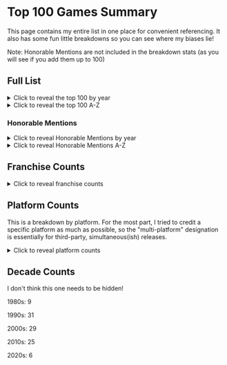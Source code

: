 # Top 100 Games Summary

This page contains my entire list in one place for convenient referencing. It also has some fun little breakdowns so you can see where my biases lie!

Note: Honorable Mentions are not included in the breakdown stats (as you will see if you add them up to 100)

## Full List

<details>
    <summary>Click to reveal the top 100 by year</summary>

Super Mario Bros. (1985)  
Castlevania (1986)  
Metroid (1986)  
The Legend of Zelda (1986)  
Zelda II: The Adventure of Link (1987)  
Super Mario Bros. 2 USA (1988)  
Mega Man 2 (1988)  
Super Mario Bros. 3 (1988)  
Tetris (1989)  
StarTropics (1990)  
Mega Man 3 (1990)  
Super Mario World (1990)  
Sonic the Hedgehog (1991)  
Mega Man 4 (1991)  
The Legend of Zelda: A Link to the Past (1991)  
Bucky O'Hare (1992)  
Sonic the Hedgehog 2 (1992)  
The Legend of Zelda: Link's Awakening (1993)  
Mega Man X (1993)  
Donkey Kong Country (1994)  
Sonic 3 and Knuckles (1994)  
Final Fantasy VI (III) (1994)  
Super Metroid (1994)  
EarthBound (1995)  
Donkey Kong Country 2 (1995)  
Super Mario World 2: Yoshi's Island (1995)  
Kirby Super Star (1996)  
Duke Nukem 3D (1996)  
Super Mario 64 (1996)  
Final Fantasy VII (1997)  
Mario Kart 64 (1997)  
Castlevania: Symphony of the Night (1997)  
StarFox 64 (1997)  
The Legend of Zelda: Ocarina of Time (1998)  
Banjo-Kazooie (1998)  
StarCraft (1998)  
Mario Party (1998)  
Super Smash Bros. (1999)  
RollerCoaster Tycoon (1999)  
Jet Force Gemini (1999)  
Command and Conquer: Red Alert 2 (2000)  
The Sims (2000)  
The Legend of Zelda: Majora's Mask (2000)  
Perfect Dark (2000)  
Super Smash Bros. Melee (2001)  
Grand Theft Auto III (2001)  
Halo: Combat Evolved (2001)  
Tony Hawk's Pro Skater 3 (2001)  
RollerCoaster Tycoon 2 (2002)  
TimeSplitters 2 (2002)  
Metroid Prime (2002)  
Grand Theft Auto: Vice City (2002)  
The Legend of Zelda: The Wind Waker (2002)  
Castlevania: Aria of Sorrow (2003)  
Metroid Zero Mission (2004)  
Ninja Gaiden (2004)  
Half-Life 2 (2004)  
Halo 2 (2004)  
Resident Evil 4 (2005)  
The Legend of Zelda: Twilight Princess (2006)  
Wii Sports (2006)  
Portal (2007)  
Super Mario Galaxy (2007)  
Dead Space (2008)  
Super Smash Bros. Brawl (2008)  
Mario Kart Wii (2008)  
Mega Man 9 (2008)  
Geometry Wars: Retro Evolved 2 (2008)  
New Super Mario Bros. Wii (2009)  
Super Mario Galaxy 2 (2010)  
Rock Band 3 (2010)  
Donkey Kong Country Returns (2010)  
Minecraft (2011)  
Dark Souls (2011)  
Portal 2 (2011)  
The Legend of Zelda: Skyward Sword (2011)  
Halo 4 (2012)  
Rayman Legends (2013)  
Rocksmith 2014 (2013)  
Mario Kart 8 (2014)  
Donkey Kong Country: Tropical Freeze (2014)  
Shovel Knight (2014)  
Geometry Wars 3: Dimensions (2014)  
Rocket League (2015)  
Super Mario Maker (2015)  
Ori and the Blind Forest (2015)  
Stardew Valley (2016)  
The Legend of Zelda: Breath of the Wild (2017)  
Super Mario Odyssey (2017)  
Sonic Mania (2017)  
Resident Evil 7 (2017)  
Super Smash Bros. Ultimate (2018)  
Super Mario Maker 2 (2019)  
Resident Evil 2 (2019)  
Hades (2020)  
Animal Crossing New Horizons (2020)  
Final Fantasy VII Remake (2020)  
Metroid Dread (2021)  
Elden Ring (2022)  
The Legend of Zelda: Tears of the Kingdom (2023)

</details>

<details>
    <summary>Click to reveal the top 100 A-Z</summary>

Animal Crossing New Horizons (2020)  
Banjo-Kazooie (1998)  
Bucky O'Hare (1992)  
Castlevania (1986)  
Castlevania: Aria of Sorrow (2003)  
Castlevania: Symphony of the Night (1997)  
Command and Conquer: Red Alert 2 (2000)  
Dark Souls (2011)  
Dead Space (2008)  
Donkey Kong Country (1994)  
Donkey Kong Country 2 (1995)  
Donkey Kong Country Returns (2010)  
Donkey Kong Country: Tropical Freeze (2014)  
Duke Nukem 3D (1996)  
EarthBound (1995)  
Elden Ring (2022)  
Final Fantasy VI (III) (1994)  
Final Fantasy VII (1997)  
Final Fantasy VII Remake (2020)  
Geometry Wars 3: Dimensions (2014)  
Geometry Wars: Retro Evolved 2 (2008)  
Grand Theft Auto III (2001)  
Grand Theft Auto: Vice City (2002)  
Hades (2020)  
Half-Life 2 (2004)  
Halo 2 (2004)  
Halo 4 (2012)  
Halo: Combat Evolved (2001)  
Jet Force Gemini (1999)  
Kirby Super Star (1996)  
The Legend of Zelda (1986)  
The Legend of Zelda: A Link to the Past (1991)  
The Legend of Zelda: Breath of the Wild (2017)  
The Legend of Zelda: Link's Awakening (1993)  
The Legend of Zelda: Majora's Mask (2000)  
The Legend of Zelda: Ocarina of Time (1998)  
The Legend of Zelda: Skyward Sword (2011)  
The Legend of Zelda: Tears of the Kingdom (2023)  
The Legend of Zelda: The Wind Waker (2002)  
The Legend of Zelda: Twilight Princess (2006)  
Mario Kart 64 (1997)  
Mario Kart 8 (2014)  
Mario Kart Wii (2008)  
Mario Party (1998)  
Mega Man 2 (1988)  
Mega Man 3 (1990)  
Mega Man 4 (1991)  
Mega Man 9 (2008)  
Mega Man X (1993)  
Metroid (1986)  
Metroid Dread (2021)  
Metroid Prime (2002)  
Metroid Zero Mission (2004)  
Minecraft (2011)  
New Super Mario Bros. Wii (2009)  
Ninja Gaiden (2004)  
Ori and the Blind Forest (2015)  
Perfect Dark (2000)  
Portal (2007)  
Portal 2 (2011)  
Rayman Legends (2013)  
Resident Evil 2 (2019)  
Resident Evil 4 (2005)  
Resident Evil 7 (2017)  
Rock Band 3 (2010)  
Rocket League (2015)  
Rocksmith 2014 (2013)  
RollerCoaster Tycoon (1999)  
RollerCoaster Tycoon 2 (2002)  
Shovel Knight (2014)  
The Sims (2000)  
Sonic 3 and Knuckles (1994)  
Sonic Mania (2017)  
Sonic the Hedgehog (1991)  
Sonic the Hedgehog 2 (1992)  
StarCraft (1998)  
Stardew Valley (2016)  
StarFox 64 (1997)  
StarTropics (1990)  
Super Mario 64 (1996)  
Super Mario Bros. (1985)  
Super Mario Bros. 2 USA (1988)  
Super Mario Bros. 3 (1988)  
Super Mario Galaxy (2007)  
Super Mario Galaxy 2 (2010)  
Super Mario Maker (2015)  
Super Mario Maker 2 (2019)  
Super Mario Odyssey (2017)  
Super Mario World (1990)  
Super Mario World 2: Yoshi's Island (1995)  
Super Metroid (1994)  
Super Smash Bros. (1999)  
Super Smash Bros. Brawl (2008)  
Super Smash Bros. Melee (2001)  
Super Smash Bros. Ultimate (2018)  
Tetris (1989)  
TimeSplitters 2 (2002)  
Tony Hawk's Pro Skater 3 (2001)  
Wii Sports (2006)  
Zelda II: The Adventure of Link (1987)

</details>

### Honorable Mentions

<details>
    <summary>Click to reveal Honorable Mentions by year</summary>

Super Mario Land (1989)  
Castlevania III: Dracula's Curse (1989)  
Super Castlevania IV (1991)  
Super Mario Kart (1992)  
Doom (1993)  
Super Mario RPG (1996)  
Pokemon Red/Blue/Green/Yellow (1996)  
Mega Man X4 (1997)  
Goldeneye (1997)  
Diddy Kong Racing (1997)  
Tony Hawk's Pro Skater (1999)  
Banjo-Tooie (2000)  
Tony Hawk's Pro Skater 2 (2000)  
The Legend of Zelda: Oracle of Ages/Seasons (2001)  
Castlevania: Circle of the Moon (2001)  
Paper Mario (2001)  
Metroid Fusion (2002)  
Super Mario Sunshine (2002)  
The Simpsons Hit and Run (2003)  
Mega Man X8 (2004)  
Metroid Prime 2 (2004)  
Halo 3 (2007)  
Metroid Prime 3 (2007)  
Guitar Hero 3 (2007)  
Demon's Souls (2009)  
Uncharted 2 (2009)  
VVVVVV (2010)  
Mega Man 10 (2010)  
Rayman Origins (2011)  
Super Mario 3D Land (2011)  
New Super Mario Bros. U (2012)  
Fez (2012)  
The Legend of Zelda: A Link Between Worlds (2013)  
Super Mario 3D World (2013)  
Undertale (2015)  
Doom (2016)  
Uncharted 4 (2016)  
Yooka-Laylee and the Impossible Lair (2019)  
The Legend of Zelda: Link's Awakening (2019)  
Bloodstained: Ritual of the Night (2019)  
Star Wars: Jedi Fallen Order (2019)  
Astro's Playroom (2020)  
Ori and the Will of the Wisps (2020)  
Ratchet and Clank: Rift Apart (2021)  
Resident Evil 4 (2023)  
Super Mario Bros. Wonder (2023)
</details>

<details>
    <summary>Click to reveal Honorable Mentions A-Z</summary>
    
Astro's Playroom (2020)  
Banjo-Tooie (2000)  
Bloodstained: Ritual of the Night (2019)  
Castlevania III: Dracula's Curse (1989)  
Castlevania: Circle of the Moon (2001)  
Demon's Souls (2009)  
Diddy Kong Racing (1997)  
Doom (1993)  
Doom (2016)  
Fez (2012)  
Goldeneye (1997)  
Guitar Hero 3 (2007)  
Halo 3 (2007)  
The Legend of Zelda: A Link Between Worlds (2013)  
The Legend of Zelda: Link's Awakening (2019)  
The Legend of Zelda: Oracle of Ages/Seasons (2001)  
Mega Man 10 (2010)  
Mega Man X4 (1997)  
Mega Man X8 (2004)  
Metroid Fusion (2002)  
Metroid Prime 2 (2004)  
Metroid Prime 3 (2007)  
New Super Mario Bros. U (2012)  
Ori and the Will of the Wisps (2020)  
Paper Mario (2001)  
Pokemon Red/Blue/Green/Yellow (1996)  
Ratchet and Clank: Rift Apart (2021)  
Rayman Origins (2011)  
Resident Evil 4 (2023)  
Star Wars: Jedi Fallen Order (2019)  
Super Castlevania IV (1991)  
Super Mario 3D Land (2011)  
Super Mario 3D World (2013)  
Super Mario Bros. Wonder (2023)
Super Mario Kart (1992)  
Super Mario Land (1989)  
Super Mario RPG (1996)  
Super Mario Sunshine (2002)  
The Simpsons Hit and Run (2003)  
Tony Hawk's Pro Skater (1999)  
Tony Hawk's Pro Skater 2 (2000)  
Uncharted 2 (2009)  
Uncharted 4 (2016)  
Undertale (2015)  
VVVVVV (2010)  
Yooka-Laylee and the Impossible Lair (2019)

</details>

## Franchise Counts

<details>
    <summary>Click to reveal franchise counts</summary>

Yes, nearly a quarter of the list is from two franchises. I actually consider Zelda my favorite, but Mario leads the way mainly due to having much more games overall. Both franchises are ones where nearly any release is at least HM-worthy for me.

12: Mario

11: Legend of Zelda  

5: Mega Man  
Metroid

4: Donkey Kong  
Sonic the Hedgehog  
Super Smash Bros.

3: Castlevania  
Final Fantasy  
Halo  
Mario Kart  
Resident Evil

2: Geometry Wars  
Grand Theft Auto  
Portal  
RollerCoaster Tycoon

The remaining 32 are one-offs. By one-offs I don't mean necessarily that they aren't part of franchises, but it's the only one in the franchise that I listed.
</details>

## Platform Counts

This is a breakdown by platform. For the most part, I tried to credit a specific platform as much as possible, so the "multi-platform" designation is essentially for third-party, simultaneous(ish) releases.

<details>
    <summary>Click to reveal platform counts</summary>

17: Multi-Platform

11: NES  
PC  
SNES

10: Nintendo 64

8: Wii

7: Switch

5: GameCube

3: Sega Genesis  
Wii U  
Xbox

2: Game Boy Advance  
PlayStation 1  
PlayStation 2  
Xbox 360

1: Game Boy  
PlayStation 4  
Xbox One
</details>

## Decade Counts

I don't think this one needs to be hidden! 

1980s: 9

1990s: 31

2000s: 29

2010s: 25

2020s: 6
